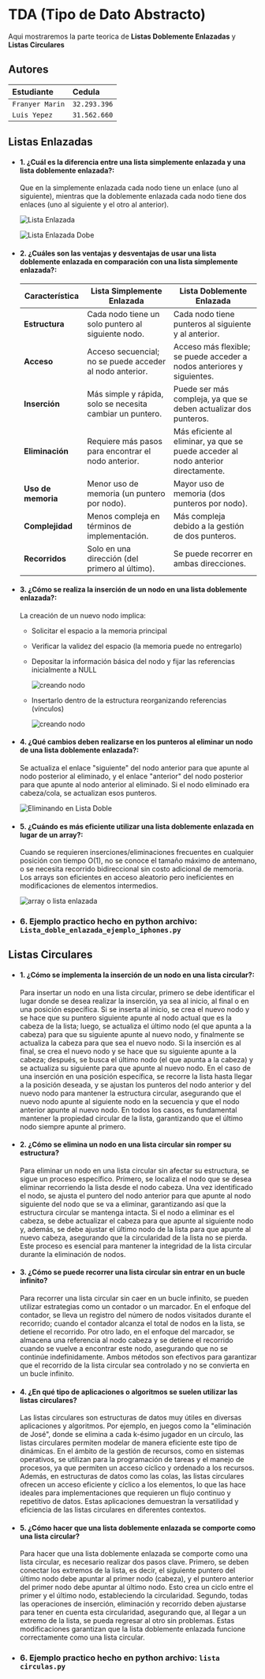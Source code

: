 
# TDA (Tipo de Dato Abstracto)

Aqui mostraremos la parte teorica de **Listas Doblemente Enlazadas** y **Listas Circulares**



## Autores

| Estudiante | Cedula  |
| :-------- | :------- |
| `Franyer Marin` | `32.293.396` | 
| `Luis Yepez` | `31.562.660` | 


## Listas Enlazadas



- #### 1. ¿Cuál es la diferencia entre una lista simplemente enlazada y una lista doblemente enlazada?: 
  Que en la simplemente enlazada cada nodo tiene un enlace (uno al siguiente), mientras que la doblemente enlazada cada nodo tiene dos enlaces (uno al siguiente y el otro al anterior).


  ![Lista Enlazada](https://media2.dev.to/dynamic/image/width=800%2Cheight=%2Cfit=scale-down%2Cgravity=auto%2Cformat=auto/https%3A%2F%2Fdev-to-uploads.s3.amazonaws.com%2Fi%2Frd4zeajh6dqnme4e3uhc.png "Lista Simplemente Enlazada")

  ![Lista Enlazada Dobe](https://media2.dev.to/dynamic/image/width=800%2Cheight=%2Cfit=scale-down%2Cgravity=auto%2Cformat=auto/https%3A%2F%2Fdev-to-uploads.s3.amazonaws.com%2Fi%2Fbzt4m25cfowzraozktyk.png "Lista Doblemente Enlazada")


- #### 2. ¿Cuáles son las ventajas y desventajas de usar una lista doblemente enlazada en comparación con una lista simplemente enlazada?: 

  | **Característica**               | **Lista Simplemente Enlazada**                       | **Lista Doblemente Enlazada**                     |
  |----------------------------------|-----------------------------------------------------|--------------------------------------------------|
  | **Estructura**                   | Cada nodo tiene un solo puntero al siguiente nodo.  | Cada nodo tiene punteros al siguiente y al anterior. |
  | **Acceso**                       | Acceso secuencial; no se puede acceder al nodo anterior. | Acceso más flexible; se puede acceder a nodos anteriores y siguientes. |
  | **Inserción**                    | Más simple y rápida, solo se necesita cambiar un puntero. | Puede ser más compleja, ya que se deben actualizar dos punteros. |
  | **Eliminación**                  | Requiere más pasos para encontrar el nodo anterior. | Más eficiente al eliminar, ya que se puede acceder al nodo anterior directamente. |
  | **Uso de memoria**               | Menor uso de memoria (un puntero por nodo).        | Mayor uso de memoria (dos punteros por nodo).   |
  | **Complejidad**                  | Menos compleja en términos de implementación.      | Más compleja debido a la gestión de dos punteros. |
  | **Recorridos**                   | Solo en una dirección (del primero al último).     | Se puede recorrer en ambas direcciones.         |



- #### 3. ¿Cómo se realiza la inserción de un nodo en una lista doblemente enlazada?: 
  La creación de un nuevo nodo implica:

   - Solicitar el espacio a la memoria principal

    - Verificar la validez del espacio (la memoria puede no entregarlo)

   - Depositar la información básica del nodo y fijar las referencias inicialmente a NULL

        ![creando nodo](https://conclase.net/imagen/c/edd/id_vacia2.gif "Creando nodo")


    - Insertarlo dentro de la estructura reorganizando referencias (vínculos)
    
        ![creando nodo](https://conclase.net/imagen/c/edd/id_continuacion2.gif "Creando nodo")

- #### 4. ¿Qué cambios deben realizarse en los punteros al eliminar un nodo de una lista doblemente enlazada?: 

  Se actualiza el enlace "siguiente" del nodo anterior para que apunte al nodo posterior al eliminado, y el enlace "anterior" del nodo posterior para que apunte al nodo anterior al eliminado. Si el nodo eliminado era cabeza/cola, se actualizan esos punteros. 
 
   ![Eliminando en Lista Doble](https://conclase.net/imagen/c/edd/bd_intermedio2.gif "Eliminacion en Lista Doblemente Enlazada")

- #### 5. ¿Cuándo es más eficiente utilizar una lista doblemente enlazada en lugar de un array?: 
  Cuando se requieren inserciones/eliminaciones frecuentes en cualquier posición con tiempo O(1), no se conoce el tamaño máximo de antemano, o se necesita recorrido bidireccional sin costo adicional de memoria. Los arrays son eficientes en acceso aleatorio pero ineficientes en modificaciones de elementos intermedios. 

   ![array o lista enlazada](https://media2.dev.to/dynamic/image/width=800%2Cheight=%2Cfit=scale-down%2Cgravity=auto%2Cformat=auto/https%3A%2F%2Fdev-to-uploads.s3.amazonaws.com%2Fi%2Fe65b6pku9i7tstechfnz.jpeg "arrat vs list")  

- ### 6. Ejemplo practico hecho en python archivo: `Lista_doble_enlazada_ejemplo_iphones.py`




## Listas Circulares

- #### 1. ¿Cómo se implementa la inserción de un nodo en una lista circular?: 
   Para insertar un nodo en una lista circular, primero se debe identificar el lugar donde se desea realizar la inserción, ya sea al inicio, al final o en una posición específica. Si se inserta al inicio, se crea el nuevo nodo y se hace que su puntero siguiente apunte al nodo actual que es la cabeza de la lista; luego, se actualiza el último nodo (el que apunta a la cabeza) para que su siguiente apunte al nuevo nodo, y finalmente se actualiza la cabeza para que sea el nuevo nodo. Si la inserción es al final, se crea el nuevo nodo y se hace que su siguiente apunte a la cabeza; después, se busca el último nodo (el que apunta a la cabeza) y se actualiza su siguiente para que apunte al nuevo nodo. En el caso de una inserción en una posición específica, se recorre la lista hasta llegar a la posición deseada, y se ajustan los punteros del nodo anterior y del nuevo nodo para mantener la estructura circular, asegurando que el nuevo nodo apunte al siguiente nodo en la secuencia y que el nodo anterior apunte al nuevo nodo. En todos los casos, es fundamental mantener la propiedad circular de la lista, garantizando que el último nodo siempre apunte al primero.


- #### 2. ¿Cómo se elimina un nodo en una lista circular sin romper su estructura?
  Para eliminar un nodo en una lista circular sin afectar su estructura, se sigue un proceso específico. Primero, se localiza el nodo que se desea eliminar recorriendo la lista desde el nodo cabeza. Una vez identificado el nodo, se ajusta el puntero del nodo anterior para que apunte al nodo siguiente del nodo que se va a eliminar, garantizando así que la estructura circular se mantenga intacta. Si el nodo a eliminar es el cabeza, se debe actualizar el cabeza para que apunte al siguiente nodo y, además, se debe ajustar el último nodo de la lista para que apunte al nuevo cabeza, asegurando que la circularidad de la lista no se pierda. Este proceso es esencial para mantener la integridad de la lista circular durante la eliminación de nodos.

- #### 3. ¿Cómo se puede recorrer una lista circular sin entrar en un bucle infinito?
  Para recorrer una lista circular sin caer en un bucle infinito, se pueden utilizar estrategias como un contador o un marcador. En el enfoque del contador, se lleva un registro del número de nodos visitados durante el recorrido; cuando el contador alcanza el total de nodos en la lista, se detiene el recorrido. Por otro lado, en el enfoque del marcador, se almacena una referencia al nodo cabeza y se detiene el recorrido cuando se vuelve a encontrar este nodo, asegurando que no se continúe indefinidamente. Ambos métodos son efectivos para garantizar que el recorrido de la lista circular sea controlado y no se convierta en un bucle infinito.

- #### 4. ¿En qué tipo de aplicaciones o algoritmos se suelen utilizar las listas circulares?
  Las listas circulares son estructuras de datos muy útiles en diversas aplicaciones y algoritmos. Por ejemplo, en juegos como la "eliminación de José", donde se elimina a cada k-ésimo jugador en un círculo, las listas circulares permiten modelar de manera eficiente este tipo de dinámicas. En el ámbito de la gestión de recursos, como en sistemas operativos, se utilizan para la programación de tareas y el manejo de procesos, ya que permiten un acceso cíclico y ordenado a los recursos. Además, en estructuras de datos como las colas, las listas circulares ofrecen un acceso eficiente y cíclico a los elementos, lo que las hace ideales para implementaciones que requieren un flujo continuo y repetitivo de datos. Estas aplicaciones demuestran la versatilidad y eficiencia de las listas circulares en diferentes contextos.

- #### 5. ¿Cómo hacer que una lista doblemente enlazada se comporte como una lista circular?
  Para hacer que una lista doblemente enlazada se comporte como una lista circular, es necesario realizar dos pasos clave. Primero, se deben conectar los extremos de la lista, es decir, el siguiente puntero del último nodo debe apuntar al primer nodo (cabeza), y el puntero anterior del primer nodo debe apuntar al último nodo. Esto crea un ciclo entre el primer y el último nodo, estableciendo la circularidad. Segundo, todas las operaciones de inserción, eliminación y recorrido deben ajustarse para tener en cuenta esta circularidad, asegurando que, al llegar a un extremo de la lista, se pueda regresar al otro sin problemas. Estas modificaciones garantizan que la lista doblemente enlazada funcione correctamente como una lista circular.

- ### 6. Ejemplo practico hecho en python archivo: `lista circulas.py`
